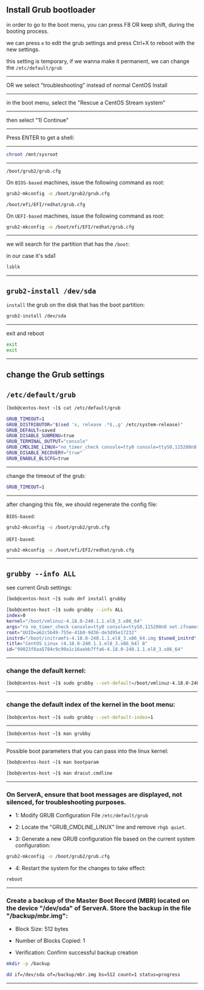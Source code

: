 ## Install Grub bootloader

in order to go to the boot menu, you can press F8 OR keep shift, during the booting process.

we can press `e` to edit the grub settings and press Ctrl+X to reboot with the new settings.

this setting is temporary, if we wanna make it permanent, we can change the `/etc/default/grub`

________________________________________________________________________________________________

OR we select "troubleshooting" instead of normal CentOS Install

________________________________________________________________________________________________


in the boot menu, select the "Rescue a CentOS Stream system"


________________________________________________________________________________________________


then select "1) Continue"


________________________________________________________________________________________________



Press ENTER to get a shell:


________________________________________________________________________________________________


```bash
chroot /mnt/sysroot
```

________________________________________________________________________________________________

`/boot/grub2/grub.cfg`

On `BIOS-based` machines, issue the following command as root:

```bash
grub2-mkconfig -o /boot/grub2/grub.cfg
```

`/boot/efi/EFI/redhat/grub.cfg`

On `UEFI-based` machines, issue the following command as root:

```bash
grub2-mkconfig -o /boot/efi/EFI/redhat/grub.cfg
```



________________________________________________________________________________________________


we will search for the partition that has the `/boot`:

in our case it's sda1

```bash
lsblk
```

________________________________________________________________________________________________

## `grub2-install /dev/sda`

`install` the grub on the disk that has the boot partition:

```bash
grub2-install /dev/sda
```

________________________________________________________________________________________________


exit and reboot

```bash
exit
exit
```

________________________________________________________________________________________________


## change the Grub settings

## `/etc/default/grub`


```bash
[bob@centos-host ~]$ cat /etc/default/grub

GRUB_TIMEOUT=1
GRUB_DISTRIBUTOR="$(sed 's, release .*$,,g' /etc/system-release)"
GRUB_DEFAULT=saved
GRUB_DISABLE_SUBMENU=true
GRUB_TERMINAL_OUTPUT="console"
GRUB_CMDLINE_LINUX="no_timer_check console=tty0 console=ttyS0,115200n8 net.ifnames=0 biosdevname=0 elevator=noop"
GRUB_DISABLE_RECOVERY="true"
GRUB_ENABLE_BLSCFG=true
```

________________________________________________________________________________________________




change the timeout of the grub:

```bash
GRUB_TIMEOUT=1
```

________________________________________________________________________________________________


after changing this file, we should regenerate the config file:

`BIOS-based`:

```bash
grub2-mkconfig -o /boot/grub2/grub.cfg
```

`UEFI-based`:

```bash
grub2-mkconfig -o /boot/efi/EFI/redhat/grub.cfg
```


________________________________________________________________________________________________

## `grubby --info ALL`

see current Grub settings:

```bash
[bob@centos-host ~]$ sudo dnf install grubby
```

```bash
[bob@centos-host ~]$ sudo grubby --info ALL
index=0
kernel="/boot/vmlinuz-4.18.0-240.1.1.el8_3.x86_64"
args="ro no_timer_check console=tty0 console=ttyS0,115200n8 net.ifnames=0 biosdevname=0 elevator=noop $tuned_params"
root="UUID=a62c5b49-755e-41b0-9d36-de3d95e17232"
initrd="/boot/initramfs-4.18.0-240.1.1.el8_3.x86_64.img $tuned_initrd"
title="CentOS Linux (4.18.0-240.1.1.el8_3.x86_64) 8"
id="99023f8aa5784c9c99a1c16aebb7ffa6-4.18.0-240.1.1.el8_3.x86_64"
```

________________________________________________________________________________________________


### change the default kernel:


```bash
[bob@centos-host ~]$ sudo grubby --set-default=/boot/vmlinuz-4.18.0-240.1.1.el8_3.x86_64
```

________________________________________________________________________________________________

### change the default index of the kernel in the boot menu:

```bash
[bob@centos-host ~]$ sudo grubby --set-default-index=1
```

________________________________________________________________________________________________


```bash
[bob@centos-host ~]$ man grubby
```

________________________________________________________________________________________________


Possible boot parameters that you can pass into the linux kernel:

```bash
[bob@centos-host ~]$ man bootparam
```

```bash
[bob@centos-host ~]$ man dracut.cmdline
```


________________________________________________________________________________________________



### On ServerA, ensure that boot messages are displayed, not silenced, for troubleshooting purposes.




- 1: Modify GRUB Configuration File `/etc/default/grub`



- 2: Locate the "GRUB_CMDLINE_LINUX" line and remove `rhgb quiet`.



- 3: Generate a new GRUB configuration file based on the current system configuration:

```bash
grub2-mkconfig -o /boot/grub2/grub.cfg
```


- 4: Restart the system for the changes to take effect:

```bash
reboot
```



________________________________________________________________________________________________



### Create a backup of the Master Boot Record (MBR) located on the device "/dev/sda" of ServerA. Store the backup in the file "/backup/mbr.img":

- Block Size: 512 bytes

- Number of Blocks Copied: 1

- Verification: Confirm successful backup creation




```bash
mkdir -p /backup

dd if=/dev/sda of=/backup/mbr.img bs=512 count=1 status=progress
```


________________________________________________________________________________________________
